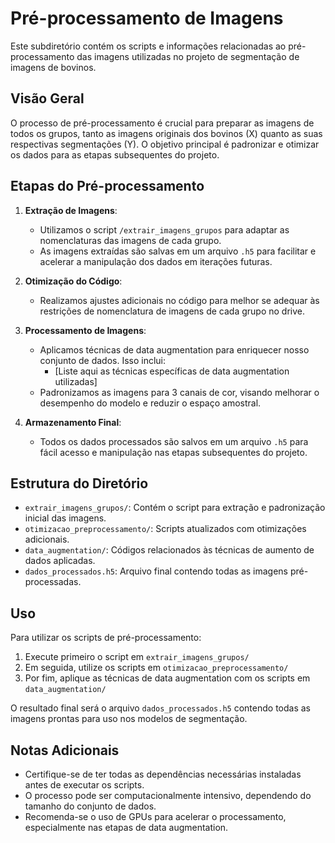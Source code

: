 # Pré-processamento de Imagens

Este subdiretório contém os scripts e informações relacionadas ao pré-processamento das imagens utilizadas no projeto de segmentação de imagens de bovinos.

## Visão Geral

O processo de pré-processamento é crucial para preparar as imagens de todos os grupos, tanto as imagens originais dos bovinos (X) quanto as suas respectivas segmentações (Y). O objetivo principal é padronizar e otimizar os dados para as etapas subsequentes do projeto.

## Etapas do Pré-processamento

1. **Extração de Imagens**: 
   - Utilizamos o script `/extrair_imagens_grupos` para adaptar as nomenclaturas das imagens de cada grupo.
   - As imagens extraídas são salvas em um arquivo `.h5` para facilitar e acelerar a manipulação dos dados em iterações futuras.

2. **Otimização do Código**:
   - Realizamos ajustes adicionais no código para melhor se adequar às restrições de nomenclatura de imagens de cada grupo no drive.

3. **Processamento de Imagens**:
   - Aplicamos técnicas de data augmentation para enriquecer nosso conjunto de dados. Isso inclui:
     - [Liste aqui as técnicas específicas de data augmentation utilizadas]
   - Padronizamos as imagens para 3 canais de cor, visando melhorar o desempenho do modelo e reduzir o espaço amostral.

4. **Armazenamento Final**:
   - Todos os dados processados são salvos em um arquivo `.h5` para fácil acesso e manipulação nas etapas subsequentes do projeto.

## Estrutura do Diretório

- `extrair_imagens_grupos/`: Contém o script para extração e padronização inicial das imagens.
- `otimizacao_preprocessamento/`: Scripts atualizados com otimizações adicionais.
- `data_augmentation/`: Códigos relacionados às técnicas de aumento de dados aplicadas.
- `dados_processados.h5`: Arquivo final contendo todas as imagens pré-processadas.

## Uso

Para utilizar os scripts de pré-processamento:

1. Execute primeiro o script em `extrair_imagens_grupos/`
2. Em seguida, utilize os scripts em `otimizacao_preprocessamento/`
3. Por fim, aplique as técnicas de data augmentation com os scripts em `data_augmentation/`

O resultado final será o arquivo `dados_processados.h5` contendo todas as imagens prontas para uso nos modelos de segmentação.

## Notas Adicionais

- Certifique-se de ter todas as dependências necessárias instaladas antes de executar os scripts.
- O processo pode ser computacionalmente intensivo, dependendo do tamanho do conjunto de dados.
- Recomenda-se o uso de GPUs para acelerar o processamento, especialmente nas etapas de data augmentation.